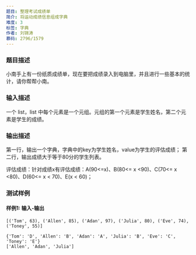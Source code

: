 ```yaml
---
题目: 整理考试成绩单
简介: 将运动成绩信息组成字典
难度: 3
标签: 字典
作者: 刘锦涛
慕码: 2796/1579
---
```


### 题目描述

小南手上有一份纸质成绩单，现在要把成绩录入到电脑里，并且进行一些基本的统计，请你帮帮小南。

### 输入描述

一个 list，list 中每个元素是一个元组。元组的第一个元素是学生姓名，第二个元素是学生的成绩。

### 输出描述

第一行，输出一个字典，字典中的key为学生姓名，value为学生的评估成绩；
第二行，输出成绩大于等于80分的学生列表。

评估成绩：针对成绩x有评估成绩：A(90<=x)、B(80<= x <90)、C(70<= x <80)、D(60<= x < 70)、E(x < 60)；

### 测试样例

#### 样例1: 输入-输出

```
[('Tom', 63), ('Allen', 85), ('Adan', 97), ('Julia', 80), ('Eve', 74), ('Toney', 55)]
```

```
{'Tom': 'D', 'Allen': 'B', 'Adan': 'A', 'Julia': 'B', 'Eve': 'C', 'Toney': 'E'}
['Allen', 'Adan', 'Julia']
```
